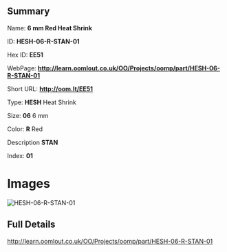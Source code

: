 

## Summary
 
Name: __6 mm Red Heat Shrink__

ID: __HESH-06-R-STAN-01__

Hex ID: __EE51__

WebPage: __http://learn.oomlout.co.uk/OO/Projects/oomp/part/HESH-06-R-STAN-01__

Short URL: __http://oom.lt/EE51__


Type: __HESH__ Heat Shrink 

Size: __06__ 6 mm 

Color: __R__ Red 

Description __STAN__  

Index: __01__


# Images
![HESH-06-R-STAN-01](http://oomlout.com/oomp-gen/parts/HESH-06-R-STAN-01/HESH-06-R-STAN-01_420.jpg)



## Full Details

 http://learn.oomlout.co.uk/OO/Projects/oomp/part/HESH-06-R-STAN-01














